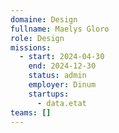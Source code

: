 ```yaml
---
domaine: Design
fullname: Maelys Gloro
role: Design
missions:
  - start: 2024-04-30
    end: 2024-12-30
    status: admin
    employer: Dinum
    startups:
      - data.etat
teams: []
---
```

